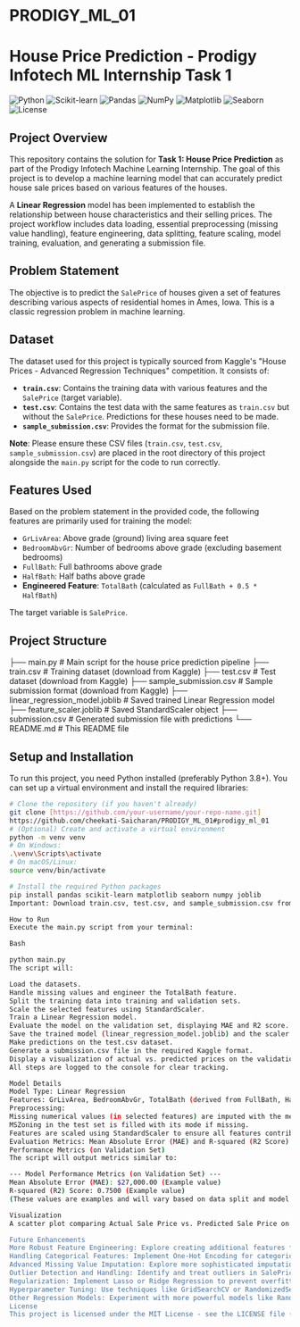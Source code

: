 ﻿# PRODIGY_ML_01
# House Price Prediction - Prodigy Infotech ML Internship Task 1

![Python](https://img.shields.io/badge/Python-3.8%2B-blue?style=for-the-badge&logo=python)
![Scikit-learn](https://img.shields.io/badge/Scikit--learn-0.24%2B-orange?style=for-the-badge&logo=scikit-learn)
![Pandas](https://img.shields.io/badge/Pandas-1.3%2B-lightgrey?style=for-the-badge&logo=pandas)
![NumPy](https://img.shields.io/badge/NumPy-1.21%2B-green?style=for-the-badge&logo=numpy)
![Matplotlib](https://img.shields.io/badge/Matplotlib-3.4%2B-red?style=for-the-badge&logo=matplotlib)
![Seaborn](https://img.shields.io/badge/Seaborn-0.11%2B-purple?style=for-the-badge&logo=seaborn)
![License](https://img.shields.io/badge/License-MIT-success?style=for-the-badge)

## Project Overview

This repository contains the solution for **Task 1: House Price Prediction** as part of the Prodigy Infotech Machine Learning Internship. The goal of this project is to develop a machine learning model that can accurately predict house sale prices based on various features of the houses.

A **Linear Regression** model has been implemented to establish the relationship between house characteristics and their selling prices. The project workflow includes data loading, essential preprocessing (missing value handling), feature engineering, data splitting, feature scaling, model training, evaluation, and generating a submission file.

## Problem Statement

The objective is to predict the `SalePrice` of houses given a set of features describing various aspects of residential homes in Ames, Iowa. This is a classic regression problem in machine learning.

## Dataset

The dataset used for this project is typically sourced from Kaggle's "House Prices - Advanced Regression Techniques" competition. It consists of:

* **`train.csv`**: Contains the training data with various features and the `SalePrice` (target variable).
* **`test.csv`**: Contains the test data with the same features as `train.csv` but without the `SalePrice`. Predictions for these houses need to be made.
* **`sample_submission.csv`**: Provides the format for the submission file.

**Note**: Please ensure these CSV files (`train.csv`, `test.csv`, `sample_submission.csv`) are placed in the root directory of this project alongside the `main.py` script for the code to run correctly.

## Features Used

Based on the problem statement in the provided code, the following features are primarily used for training the model:

* `GrLivArea`: Above grade (ground) living area square feet
* `BedroomAbvGr`: Number of bedrooms above grade (excluding basement bedrooms)
* `FullBath`: Full bathrooms above grade
* `HalfBath`: Half baths above grade
* **Engineered Feature**: `TotalBath` (calculated as `FullBath + 0.5 * HalfBath`)

The target variable is `SalePrice`.

## Project Structure
├── main.py                     # Main script for the house price prediction pipeline
├── train.csv                   # Training dataset (download from Kaggle)
├── test.csv                    # Test dataset (download from Kaggle)
├── sample_submission.csv       # Sample submission format (download from Kaggle)
├── linear_regression_model.joblib # Saved trained Linear Regression model
├── feature_scaler.joblib      # Saved StandardScaler object
├── submission.csv              # Generated submission file with predictions
└── README.md                   # This README file


## Setup and Installation

To run this project, you need Python installed (preferably Python 3.8+). You can set up a virtual environment and install the required libraries:

```bash
# Clone the repository (if you haven't already)
git clone [https://github.com/your-username/your-repo-name.git]
https://github.com/cheekati-Saicharan/PRODIGY_ML_01#prodigy_ml_01
# (Optional) Create and activate a virtual environment
python -m venv venv
# On Windows:
.\venv\Scripts\activate
# On macOS/Linux:
source venv/bin/activate

# Install the required Python packages
pip install pandas scikit-learn matplotlib seaborn numpy joblib
Important: Download train.csv, test.csv, and sample_submission.csv from the Kaggle House Prices Competition and place them in the root directory of this project.

How to Run
Execute the main.py script from your terminal:

Bash

python main.py
The script will:

Load the datasets.
Handle missing values and engineer the TotalBath feature.
Split the training data into training and validation sets.
Scale the selected features using StandardScaler.
Train a Linear Regression model.
Evaluate the model on the validation set, displaying MAE and R2 score.
Save the trained model (linear_regression_model.joblib) and the scaler (feature_scaler.joblib).
Make predictions on the test.csv dataset.
Generate a submission.csv file in the required Kaggle format.
Display a visualization of actual vs. predicted prices on the validation set.
All steps are logged to the console for clear tracking.

Model Details
Model Type: Linear Regression
Features: GrLivArea, BedroomAbvGr, TotalBath (derived from FullBath, HalfBath)
Preprocessing:
Missing numerical values (in selected features) are imputed with the median from the training set.
MSZoning in the test set is filled with its mode if missing.
Features are scaled using StandardScaler to ensure all features contribute equally to the distance calculations (though for Linear Regression, it primarily helps with gradient descent-based solvers and regularization, here it prepares for potential future complex models).
Evaluation Metrics: Mean Absolute Error (MAE) and R-squared (R2 Score).
Performance Metrics (on Validation Set)
The script will output metrics similar to:

--- Model Performance Metrics (on Validation Set) ---
Mean Absolute Error (MAE): $27,000.00 (Example value)
R-squared (R2) Score: 0.7500 (Example value)
(These values are examples and will vary based on data split and model performance)

Visualization
A scatter plot comparing Actual Sale Price vs. Predicted Sale Price on the validation set will be displayed, along with a detailed explanation of how to interpret the plot. This helps in visually assessing the model's prediction accuracy and identifying potential biases or outliers.

Future Enhancements
More Robust Feature Engineering: Explore creating additional features from existing ones (e.g., AreaPerRoom, AgeOfHouse).
Handling Categorical Features: Implement One-Hot Encoding for categorical features like MSZoning, Neighborhood, etc., to potentially improve model accuracy.
Advanced Missing Value Imputation: Explore more sophisticated imputation techniques (e.g., K-Nearest Neighbors imputation).
Outlier Detection and Handling: Identify and treat outliers in SalePrice or feature distributions.
Regularization: Implement Lasso or Ridge Regression to prevent overfitting, especially if more features are added.
Hyperparameter Tuning: Use techniques like GridSearchCV or RandomizedSearchCV to find optimal parameters for the model (though Linear Regression has few hyperparameters).
Other Regression Models: Experiment with more powerful models like RandomForest Regressor, Gradient Boosting Regressor (e.g., XGBoost, LightGBM).
License
This project is licensed under the MIT License - see the LICENSE file (if you add one) for details.

